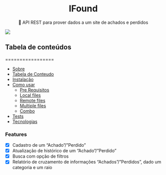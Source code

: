<h1 align="center">IFound</h1>
<p align="center">🚀 API REST para prover dados a um site de achados e perdidos</p>
<a href="https://accurate.com.br/">
<img  src="https://img.shields.io/static/v1?label=API&message=Accurate&color=7159c1&style=for-the-badge&logo=ghost"/> 
</a>

## Tabela de conteúdos
=================
<!--ts-->
   * [Sobre](#Sobre)
   * [Tabela de Conteudo](#tabela-de-conteudo)
   * [Instalação](#instalacao)
   * [Como usar](#como-usar)
      * [Pre Requisitos](#pre-requisitos)
      * [Local files](#local-files)
      * [Remote files](#remote-files)
      * [Multiple files](#multiple-files)
      * [Combo](#combo)
   * [Tests](#testes)
   * [Tecnologias](#tecnologias)
<!--te-->

### Features

- [x] Cadastro de um “Achado”/”Perdido”
- [x] Atualização de histórico de um “Achado”/”Perdido”
- [x] Busca com opção de filtros
- [x] Relatório de cruzamento de informações “Achados”/”Perdidos”, dado um categoria e um raio
